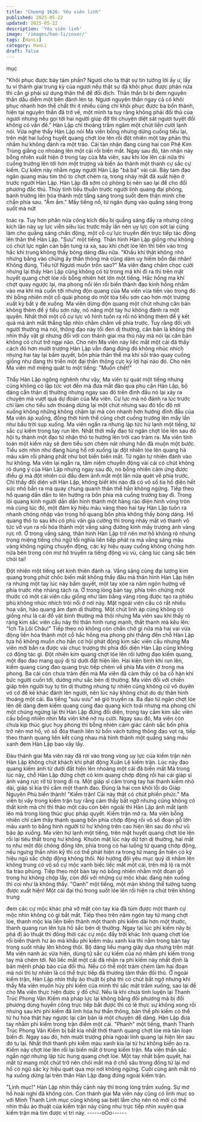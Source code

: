 ```yaml
---
title: "Chương 1626: Yêu viên linh"
published: 2025-05-22
updated: 2025-05-22
description: 'Yêu viên linh'
image: '/images/han-li/cover/'
tags: [HanLi]
category: HanLi
draft: false
---
```


mục

"Khôi phục được bảy tám phần? Ngươi cho ta thật sự tin tưởng lời
ấy ư, lấy tu vi thánh giai trung kỳ của ngươi nếu thật sự đã khôi
phục được phân nửa thì cần gì phải sử dụng thân thể để đối địch.
Thần thần bí bí đem nguyên thần dấu diễm một bên đánh lén ta.
Ngươi nguyên thần ngay cả có khôi phục nhanh hơn thể chất thì ít
nhiều cũng chỉ khôi phục được ba bốn thành, hiện tại nguyên thần
đã trở về, một mình ta tuy rằng không phải đối thủ của ngươi
nhưng nếu gọi tới hai người giúp đỡ thì chuyện diệt sát ngươi
tuyệt đối không có vấn đề."
Hàn Lập chỉ thoáng trầm ngâm một chút liền cười lạnh nói.
Vừa nghe thấy Hàn Lập nói Ma viên bỗng nhưng dừng cuồng tiếu
lại, trên mặt hai luồng huyết quang chợt lóe lên rồi đột nhiên một
tay phản thủ nhắm hư không đánh ra một trảo. Cái tàn nhận đang
cùng hai con Phệ Kim Trùng giằng co nhoáng lên một cái rồi biến
mất. Ngay sau đó, tàn nhận này bỗng nhiên xuất hiện ở trong tay
của Ma viên, sau khi lóe lên cái nữa thì cuồng trướng lên tới hơn
một trượng và biến ảo thành một thanh cự sắc cự kiếm. Cự kiếm
này nhằm ngay người Hàn Lập "bá bá" vài cái.
Bảy tám đạo ngân quang màu tím thô to chợt chém ra, trong nháy
mắt đã xuất hiện ở trước người Hàn Lập. Hàn Lập đã sớm có
phòng bị nên sao lại để cho đối phương đắc thủ. Thủy tinh tiểu
thuẫn trước người linh quang đại phóng, bành trướng lên hóa
thành một tầng sáng trong suốt đem thân mình che chắn phía
sau.
"Ầm ầm."
Mấy tiếng nổ, tử ngân đụng vào quầng sáng trong suốt mà nứt

toác ra. Tuy hơn phân nửa công kích đều bị quầng sáng đẩy ra
nhưng công kích lần này uy lực viễn siêu lúc trước mấy lần nên
uy lực còn sót lại cũng làm cho quầng sáng chấn động, một cỗ cự
lực truyền đến trực tiếp tác động lên thân thể Hàn Lập.
"Sưu" một tiếng. Thân hình Hàn Lập giống như không có chút lực
ngăn cản bắn tung ra xa, sau khi chợt lóe lên thì tiến vào trng hắc
khí trung không thấy bóng dáng đâu nữa.
"Khẩu khí thật không nhỏ nhưng bằng vào chừng ấy thần thông
mà cũng dám uy hiếm bổn đại nhân! Không đúng. Tiểu tử! Ngươi
muốn trốn sao?"
Ma viên đang châm chọc cười nhưng lại thấy Hàn Lập cũng
không có từ trong má khí đi ra thì trên mặt huyết quang chợt lóe
rồi bỗng nhiên hét lớn một tiếng.
Hắc hồng ma khí chợt quay ngược lại, ma phong nổi lên rồi biến
thành đạo kinh hồng nhằm vào ma khí mà cuốn tới nhưng độn
quang của Ma viên vừa tiến vào trong đó thì bỗng nhiên một cỗ
quái phong do một tòa tiểu sơn cao hơn một trượng xuất kỳ bất ý
đè xuống.
Ma viên dừng độn quang một chút nhưng căn bản không thèm để
ý tiểu sơn này, nó nâng một tay hư không đánh ra một quyền.
Nhất thời một cỗ cự lực vô hình tuôn ra rồi nó không thèm để ý
kết quả mà ánh mắt thẳng tắp nhìn chằm chằm về phía trước.
Tuy rằng đối với người thường mà nói, thông đạo này tối đen dị
thường, căn bản là không thể nhìn thấy vật gì nhưng đối với con
thánh giai ma thú này mà nói lại căn bản không có chút trở ngại
nào.
Cho nên Ma viên này liếc mắt một cái đã thấy cách đó hơn mười
trượng Hàn Lập vẫn đang đứng đó không nhúc nhích nhưng hai
tay lại bấm quyết, bốn phía thân thể ma khí sôi trào quay cuồng
giống như đang thi triển một đại thần thông cực kỳ lợi hại nào đó.
Cho nên Ma viên mở miệng quát to một tiếng:
"Muốn chết!"

Thấy Hàn Lập ngông nghênh như vậy, Ma viên tự quát một tiếng
nhưng cũng không có lập tức vọt đến mà đưa mắt đảo qua phụ
cận Hàn Lập, bộ dáng cẩn thận dị thường nhưng ngay sao đó
trên đỉnh đầu nó lại xảy ra chuyện mà vượt quá dự đoán của Ma
viên.
Cự lực mà nó đánh ra lúc trước chỉ làm cho tiểu sơn thoáng dừng
lại một chút nhưng sau đó tốc độ rơi xuống không những không
chậm lại mà còn nhanh hơn hướng đỉnh đầu của Ma viên áp
xuống, đồng thời hình thể cũng chợt cuồng trướng lên mấy lần
như bầu trời sụp xuống. Ma viên ngẩn ra nhưng lập tức hừ lạnh
một tiếng, tử sắc cự kiếm trong tay run lên. Nhất thời mấy đạo tử
ngân chợt lóe lên sau đó hội tụ thành một đạo tử nhận thô to
hướng lên trời cao trảm ra.
Ma viên tính toán một kiếm này sẽ đem tiểu sơn chém nát nhưng
hắn đã muộn một bước. Tiểu sơn nhìn như đang hùng hổ rơi
xuống lại đột nhiên lóe lên quang hà màu xám rồi phảng phất như
bọt biển biến mất. Tử ngân tự nhiên đánh vào hư không.
Ma viên lại ngẩn ra, tâm niệm chuyển động vài cái có chút không
rõ dụng ý của Hàn Lập nhưng ngay sau đó, nó bỗng nhiên cảm
ứng được điều gì mà đột nhiên cúi đầu đem ánh mắt một lần nữa
quét về phía trước. Chỉ thấy đối diện với Hàn Lập, không biết khi
nào đã có vô số tia hồ điện hết sức nhỏ bắn ra mà quay chung
quanh thân thể hắn không ngừng. Tiếp theo hồ quang dần dần to
lên hướng ra bốn phía mà cuồng trướng bay đi. Trong lôi quang
kinh người dần dần hình thành một hàng rào điện hình vòng tròn
mà cùng lúc đó, một đám ký hiệu màu vàng theo hai tay Hàn Lập
tuôn ra nhanh chóng nhập vào trong hồ quang bốn phía không
thấy bóng dáng.
Hồ quang thô to sau khi có phù văn gia cường thì trong nháy mắt
vô thanh vô tức vỡ vụn ra rồi hóa thành một vầng sáng đường
kính mấy trượng ánh vàng rực rỡ. Ở trong vầng sáng, thân hình
Hàn Lập trở nên mơ hồ không rõ nhưng trong miệng tiếng chú
ngữ tối nghĩa liên tiếp phát ra mà vầng sáng màu vàng không
ngừng chuyển động, các ký hiệu quay cuồng không chừng hơn
nữa bên trong còn mơ hồ truyền ra tiếng động vù vù, càng lúc
càng sắc bén chói tai!

Đột nhiên một tiếng sét kinh thiên đánh ra. Vầng sáng cùng đại
lượng kim quang trong phút chốc biến mất không thấy đâu mà
thân hình Hàn Lập hiện ra nhưng một tay lúc này bấm quyết, một
tay xóe ra năm ngón hướng về phía trước nhẹ nhàng tách ra. Ở
trong lòng bàn tay, phía trên chừng một thước có một cái viên cầu
giống như làm bằng vàng ròng được tạo ra phiêu phù không nhúc
nhích trôi nổi ở nơi này.
Mặt ngoài viên cầu có rất nhiều hoa văn, hào quang ảm đạm dị
thường. Một chút linh áp cũng không có giống như là cái đồ vật
bình thường mà thôi nhưng Ma viên sau khi thấy rõ ràng kim sắc
viên cầu này thì thân hình rung mạnh, thất thanh mà kêu lên:
"Ích Tà Lôi Châu!"
Tiếp theo nó không còn chần chờ gì nữa mà hai vai vừa động liền
hóa thành một cỗ hắc hồng ma phong phi thẳng đến chỗ Hàn Lập
tựa hồ không muốn cho hắn cơ hội phát động kim sắc viên cầu
nhưng Ma viên mới bắn ra được vài chục trượng thì phía đối diện
Hàn Lập cũng không có động tác gì. Đột nhiên kim quang chợt
lóe lên rồi lưỡng đạo kiếm quang, một đạo đao mang quỷ dị từ
dưới đất hiện lên. Hai kiện binh khí run lên, kiếm quang cùng đao
quang trực tiếp chém về phía Ma viên ở trong ma phong.
Ba cái còn chưa trảm đến mà Ma viên đã cảm thấy có ba cỗ hàn
khí bức người cuốn tới, dường như sắc bén dị thường. Ma viên
đối với chiến giáp trên người tuy tự tin dị thường nhưng tự nhiên
cũng không cứ vô duyên vô cớ để kẻ khác đánh lên người, nên
lúc này không chút do dự thân hình thoáng một cái. Ba tiếng "sưu
sưu" xé gió truyền ra. Ba đạo tử ngân chợt lóe lên dễ dàng đem
kiếm quang cùng đao quang kích toái nhưng ma phong chỉ một
chúng ngừng lại thì Hàn Lập đứng đối diện, trong tay cầm kim sắc
viên cầu bỗng nhiên nhìn Ma viên khẽ nở nụ cười.
Ngay sau đó, Ma viên còn chưa kịp thúc giục huy phong thì bỗng
nhiên cảm giác cảnh sắc bốn phía trở nên mơ hồ, vô số đóa
thanh liên từ bốn vách tường thông đạo vọt ra, tiếp theo thanh
quang liên kết cùng nhau mà hình thành một quầng sáng màu
xanh đem Hàn Lập bao vây lấy.

Đàu thánh giai Ma viên này đã rơi vào trong vòng uy lực của kiếm
trận nên Hàn Lập không chút khách khí phát động Xuân Lệ kiếm
trận. Lúc này đao quang kiếm ảnh từ dưới đất hiện lên nhoáng
một cái đã biến mất
Mà trong lúc này, chỗ Hàn Lập đứng chợt có kim quang chớp
động rồi hai cái giáp sĩ ánh vàng rực rỡ từ trong đi ra. Một giáp sĩ
cầm trong tay hai thanh kiếm nhỏ dài, giáp sĩ kia thì cầm một
thanh đao. Đúng là hai con khôi lỗi do Giáp Nguyên Phù biến
thành!
"Kiếm trận! Cái này thật có chút phiền phức."
Ma viên bị vây trong kiếm trận tuy rằng cảm thấy bất ngờ nhưng
cũng không có thất kinh mà chỉ thì thào một câu còn bên ngoài thì
Hàn Lập ánh mắt lạnh lẽo mà trong lòng thúc giục pháp quyết.
Kiếm trận mở ra.
Ma viên bỗng nhiên chỉ cảm thấy thanh quang bốn phía chớp
động rồi vô số đoạn gỗ lớn màu xanh to bằng hình người từ hư
không trên cao hiện lên sau đó như vũ bão ập xuống. Ma viên hừ
lạnh một tiếng, trên mặt huyết quang chợt lóe lên rồi lại tiêu thất
trong hư không.
Khuôn mặt lúc này dữ tợn dị thường, hai mắt to như một đôi
chông đồng lớn, phía trong có hai luồng tử quang chớp động, nếu
ngưng thần nhìn kỹ thì có thể phát hiện ra trong tử mang ẩn hiện
có ký hiệu ngũ sắc chớp động không thôi. Nó hướng đôi yêu mục
quỷ dị nhằm lên không trung có vô số cự mộc xanh biếc liếc mắt
một cái, trên mặ lộ ra một tia trào phúng.
Tiếp theo một bàn tay nó bỗng nhiên nhằm một đoạn gỗ trong hư
không chộp lấy, còn đối với những cự mộc khác đang nện xuống
thì coi như là không thấy.
"Oanh" một tiếng, một màn không thể tưởng tượng được xuất
hiện!
Một cái đại thủ trong suốt lóe lên rồi hiện ra chút trên không trung

đem các cự mộc khác phá vỡ mặt còn tay kia đã túm được một
thanh cự mộc nhìn không có gì bắt mắt. Tiếp theo trên năm ngón
tay tử mang chợt lóe, thanh mộc kia liền biến thành một thanh phi
kiếm dài hơn một thước, thanh quang run lên tựa hồ sắc bén dị
thường.
Ngay tại lúc phi kiếm này bị phá đi ảo thuật thì đồng thời các cự
mộc đầy trời khác linh quang chợt lóe rồi biến thành hư ảo mà
khẩu phi kiếm màu xanh kia thì nằm trong bàn tay trong suốt nhảy
lên không thôi. Bộ dáng liều mạng giãy dụa nhưng trên mặt Ma
viên nanh ác vừa hiện, dùng tử sắc cự kiếm của nó nhằm phi
kiếm trong tay mà chém tới.
Nó liếc mắt một cái đã nhận ra phi kiếm này nhất định là bản
mệnh pháp bảo của đối thủ. Nếu có thể một trảm chém làm hai
đoạn mà nói thì tự nhiên là có thể trực tiếp đả thương tâm thần
đối thủ.
Ở ngoài kiếm trận, Hàn Lập nhìn thấy ảo thuật bị phá thì có chút
bất ngờ nhưng khi thấy Ma viên muốn hủy phi kiếm của mình thì
sắc mặt trầm xuống, sao lại để cho Ma viên thực hiện được ý đồ
chứ. Nếu là khi chưa tinh luyện lại Thanh Trúc Phong Vân Kiếm
mà pháp lực lại không bằng đối phương mà bị đối phương dùng
huyền công trực tiếp bắt được thì có lẽ thực sự không xong rồi
nhưng sau khi phi kiếm đã linh hóa hư thần thông, bản thể phi
kiếm có thể từ hư hóa thật hay ngược lại căn bản là một chuyện
dễ dàng.
Hàn Lập đưa tay nhằm phi kiếm trong trận điểm một cái. "Phanh"
một tiếng, thanh Thanh Trúc Phong Vân Kiếm bị bắt kia nhất thời
thanh quang chợt lóe mà tán loạn biến đi. Ngay sau đó, hơn mười
trượng phía ngoài linh quang lại hiện lên sau đó tụ lại. Nhất thời
thanh phi kiễm màu xanh kia lại từ hư không biến ảo ra. Kiếm này
chợt lóe lên rồi lại biến mất ở trong kiếm trận.
Ma viên thần sắc ngẩn ngơ nhưng lập tức hung quang chợt lóe.
Một tay nhất bấm quyết, hai mắt tử mang một chút trở nên chói
mắt mà ở chỗ sâu trong đồng tử lại mơ hồ có ngũ sắc ký hiệu
quét qua mọi nơi không ngừng. Cuối cùng ánh mắt nó hạ xuống
dừng lại trên thân Hàn Lập đang đứng ngoài kiếm trận.

"Linh mục!"
Hàn Lập nhìn thấy cảnh này thì trong lòng trầm xuống. Sự mơ hồ
hoài nghi đã không còn. Con thánh giai Ma viên này cũng có linh
mục so với Minh Thanh Linh mục cũng không sai biệt lắm cho
nên nó mới có thể nhìn thấu ảo thuật của kiếm trận này cũng như
trực tiếp nhìn xuyên qua kiếm trận mà tìm được vị trí này.
------oOo------
